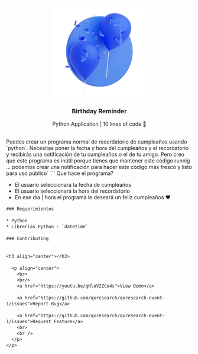  <br />
<p align="center">
  <a href="">
    <img width="250px" src="https://github.com/xiaowuc2/xiaowuc2/blob/master/source/qxr/bb.gif" alt="Logo">
  </a>

  <h3 align="center">Birthday Reminder</h3>

  <p align="center">
    Python Application | 10 lines of code  🧭
    <br>
    <br />
  </p>
</p>
Puedes crear un programa normal de recordatorio de cumpleaños usando `python`. Necesitas poner la fecha y hora del cumpleaños y el recordatorio y recibirás una notificación de tu cumpleaños o el de tu amigo. Pero creo que este programa es inútil porque tienes que mantener este código runnig ... podemos crear una notificación para hacer este código más fresco y listo para uso público` 
 ```
Que hace el programa? 

- El usuario seleccionará la fecha de cumpleaños
- El usuario seleccionará la hora del recordatorio
- En ese día | hora el programa le deseará un feliz cumpleaños ❤️
``` 
### Requerimientos

* Python
* Librerias Python : `datetime`

### Contributing


<h3 align="center"></h3>

  <p align="center">
    <br>
    <br/>
    <a href="https://youtu.be/qHloV2ZCo4s">View Demo</a>
    ·
    <a href="https://github.com/qxresearch/qxresearch-event-1/issues">Report Bug</a>
    ·
    <a href="https://github.com/qxresearch/qxresearch-event-1/issues">Request Feature</a>
    <br>
    <br />
  </p>
</p>
